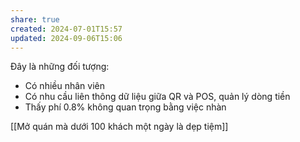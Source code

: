 ```yaml
---
share: true
created: 2024-07-01T15:57
updated: 2024-09-06T15:06
---
```

Đây là những đối tượng:
- Có nhiều nhân viên
- Có nhu cầu liên thông dữ liệu giữa QR và POS, quản lý dòng tiền
- Thấy phí 0.8% không quan trọng bằng việc nhàn

[[Mở quán mà dưới 100 khách một ngày là dẹp tiệm]]

